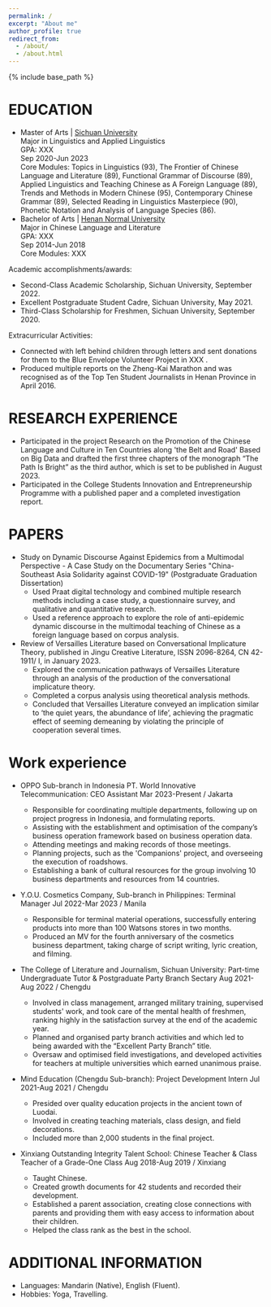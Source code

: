 ```yaml
---
permalink: /
excerpt: "About me"
author_profile: true
redirect_from: 
  - /about/
  - /about.html
---
```


{% include base_path %}

EDUCATION
======
* Master of Arts | [Sichuan University](https://www.scu.edu.cn/)                                            
Major in Linguistics and Applied Linguistics   
GPA: XXX   
Sep 2020-Jun 2023                                                                                                                                    
Core Modules: Topics in Linguistics (93), The Frontier of Chinese Language and Literature (89), Functional Grammar of Discourse (89), Applied Linguistics and Teaching Chinese as A Foreign Language (89), Trends and Methods in Modern Chinese (95), Contemporary Chinese Grammar (89), Selected Reading in Linguistics Masterpiece (90), Phonetic Notation and Analysis of Language Species (86).   
* Bachelor of Arts | [Henan Normal University](https://www.htu.edu.cn/)  
Major in Chinese Language and Literature                                                                                                
GPA: XXX                        
Sep 2014-Jun 2018                                                                                                                       
Core Modules: XXX

Academic accomplishments/awards:                             
*	Second-Class Academic Scholarship, Sichuan University, September 2022.                   
*	Excellent Postgraduate Student Cadre, Sichuan University, May 2021.                  
*	Third-Class Scholarship for Freshmen, Sichuan University, September 2020.            

Extracurricular Activities:                    
*	Connected with left behind children through letters and sent donations for them to the Blue Envelope Volunteer Project in XXX .              
*	Produced multiple reports on the Zheng-Kai Marathon and was recognised as of the Top Ten Student Journalists in Henan Province in April 2016. 

RESEARCH EXPERIENCE
======
* Participated in the project Research on the Promotion of the Chinese Language and Culture in Ten Countries along 'the Belt and Road' Based on Big Data and drafted the first three chapters of the monograph “The Path Is Bright” as the third author, which is set to be published in August 2023.            
*	Participated in the College Students Innovation and Entrepreneurship Programme with a published paper and a completed investigation report. 

PAPERS
======
* Study on Dynamic Discourse Against Epidemics from a Multimodal Perspective - A Case Study on the Documentary Series "China-Southeast Asia Solidarity against COVID-19" (Postgraduate Graduation Dissertation)
  * Used Praat digital technology and combined multiple research methods including a case study, a questionnaire survey, and qualitative and quantitative research.
  * Used a reference approach to explore the role of anti-epidemic dynamic discourse in the multimodal teaching of Chinese as a foreign language based on corpus analysis. 
* Review of Versailles Literature based on Conversational Implicature Theory, published in Jingu Creative Literature, ISSN 2096-8264, CN 42-1911/ I, in January 2023.
  * Explored the communication pathways of Versailles Literature through an analysis of the production of the conversational implicature theory.
  * Completed a corpus analysis using theoretical analysis methods.
  * Concluded that Versailles Literature conveyed an implication similar to ‘the quiet years, the abundance of life’, achieving the pragmatic effect of seeming demeaning by violating the principle of cooperation several times. 

Work experience
======
* OPPO Sub-branch in Indonesia PT. World Innovative Telecommunication: CEO Assistant
  Mar 2023-Present / Jakarta
  * Responsible for coordinating multiple departments, following up on project progress in Indonesia, and formulating reports.
  * Assisting with the establishment and optimisation of the company’s business operation framework based on business operation data.
  * Attending meetings and making records of those meetings.
  * Planning projects, such as the 'Companions' project, and overseeing the execution of roadshows.
  * Establishing a bank of cultural resources for the group involving 10 business departments and resources from 14 countries.
* Y.O.U. Cosmetics Company, Sub-branch in Philippines: Terminal Manager
  Jul 2022-Mar 2023 / Manila
  * Responsible for terminal material operations, successfully entering products into more than 100 Watsons stores in two months.
  * Produced an MV for the fourth anniversary of the cosmetics business department, taking charge of script writing, lyric creation, and filming.
* The College of Literature and Journalism, Sichuan University: Part-time Undergraduate Tutor & Postgraduate Party Branch Sectary
  Aug 2021-Aug 2022 / Chengdu
  * Involved in class management, arranged military training, supervised students' work, and took care of the mental health of freshmen, ranking highly in the satisfaction survey at the end of the academic year.
  * Planned and organised party branch activities and which led to being awarded with the “Excellent Party Branch” title.
  * Oversaw and optimised field investigations, and developed activities for teachers at multiple universities which earned unanimous praise.
 
* Mind Education (Chengdu Sub-branch): Project Development Intern
  Jul 2021-Aug 2021 / Chengdu
  * Presided over quality education projects in the ancient town of Luodai.
  * Involved in creating teaching materials, class design, and field decorations.
  * Included more than 2,000 students in the final project.
 
* Xinxiang Outstanding Integrity Talent School: Chinese Teacher & Class Teacher of a Grade-One Class
  Aug 2018-Aug 2019 / Xinxiang
  * Taught Chinese.
  * Created growth documents for 42 students and recorded their development.
  * Established a parent association, creating close connections with parents and providing them with easy access to information about their children.
  * Helped the class rank as the best in the school.
  
ADDITIONAL INFORMATION
======
* Languages: Mandarin (Native), English (Fluent).
* Hobbies: Yoga, Travelling.
